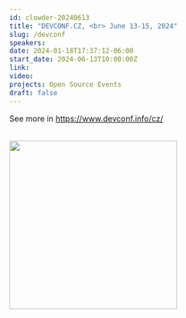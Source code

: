 ```yaml
---
id: clowder-20240613
title: "DEVCONF.CZ, <br> June 13-15, 2024"
slug: /devconf
speakers:
date: 2024-01-18T17:37:12-06:00
start_date: 2024-06-13T10:00:00Z
link:  
video: 
projects: Open Source Events 
draft: false
---
```


See more in https://www.devconf.info/cz/

<br>

<a href="https://www.devconf.info/cz/" target="_blank">
<img src="/../images/carousel/DevConf.png" class="img-fluid mx-auto d-block" width="300">
</a>
